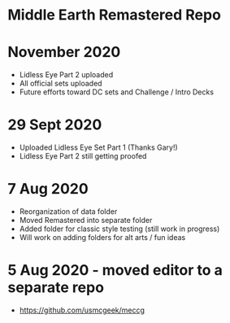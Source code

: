 # Middle Earth Remastered Repo

# November 2020
 * Lidless Eye Part 2 uploaded
 * All official sets uploaded
 * Future efforts toward DC sets and Challenge / Intro Decks

# 29 Sept 2020
 * Uploaded Lidless Eye Set Part 1 (Thanks Gary!)
 * Lidless Eye Part 2 still getting proofed

# 7 Aug 2020
 * Reorganization of data folder
 * Moved Remastered into separate folder
 * Added folder for classic style testing (still work in progress)
 * Will work on adding folders for alt arts / fun ideas

# 5 Aug 2020 - moved editor to a separate repo
 * https://github.com/usmcgeek/meccg